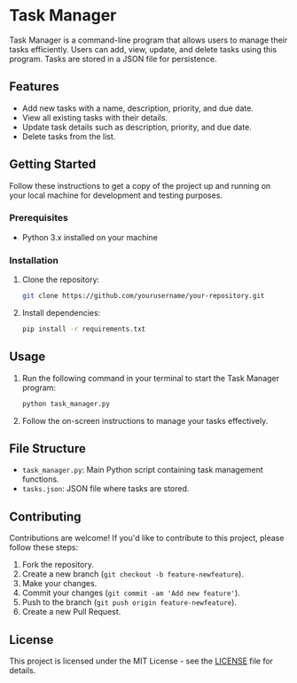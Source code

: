 # Task Manager

Task Manager is a command-line program that allows users to manage their tasks efficiently. Users can add, view, update, and delete tasks using this program. Tasks are stored in a JSON file for persistence.

## Features

- Add new tasks with a name, description, priority, and due date.
- View all existing tasks with their details.
- Update task details such as description, priority, and due date.
- Delete tasks from the list.

## Getting Started

Follow these instructions to get a copy of the project up and running on your local machine for development and testing purposes.

### Prerequisites

- Python 3.x installed on your machine

### Installation

1. Clone the repository:
    ```bash
    git clone https://github.com/yourusername/your-repository.git
    ```
2. Install dependencies:
    ```bash
    pip install -r requirements.txt
    ```

## Usage

1. Run the following command in your terminal to start the Task Manager program:
    ```bash
    python task_manager.py
    ```
2. Follow the on-screen instructions to manage your tasks effectively.

## File Structure

- `task_manager.py`: Main Python script containing task management functions.
- `tasks.json`: JSON file where tasks are stored.

## Contributing

Contributions are welcome! If you'd like to contribute to this project, please follow these steps:

1. Fork the repository.
2. Create a new branch (`git checkout -b feature-newfeature`).
3. Make your changes.
4. Commit your changes (`git commit -am 'Add new feature'`).
5. Push to the branch (`git push origin feature-newfeature`).
6. Create a new Pull Request.

## License

This project is licensed under the MIT License - see the [LICENSE](LICENSE) file for details.

